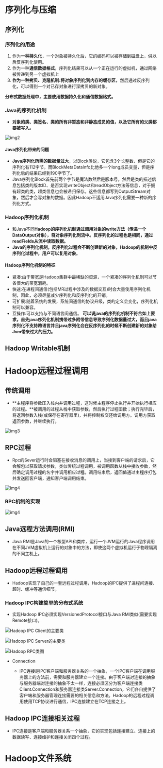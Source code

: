 # 序列化与压缩

## 序列化

### 序列化的用途

1. 作为**一种持久化**，一个对象被持久化后，它的编码可以被存储到磁盘上，供以后反序列化使用。
2. 作为一种**通信数据格式**，序列化结果可以从一个正在运行的虚拟机，通过网络被传递到另一个虚拟机上
3. **作为一种拷贝、克隆机制:将对象序列化到内存的缓存区**，然后通过反序列化，可以得到一个对已存对象进行深拷贝的新对象。

**分布式数据处理中，主要使用数据持久化和通信数据格式。**

### Java的序列化机制

* **对象的类、类签名、类的所有非暂态和非静态成员的值，以及它所有的父类都要被写入。**

![img2](../../../img/img2.jpg)

#### **Java序列化带来的问题**

* **Java序列化所需的数据量过大**，以Block类说，它包含3个长整数，但是它的序列化有112字节，而BlockMetaDataInfo比他多一个long成员变量，但是序列化后的结果已经到190字节了。
* Java序列化Block首先前两个字节是魔法数然后是版本号，然后是类的描述信息包括类的版本ID、是否实现writeObject和readObject方法等信息，对于拥有超类的类，超类信息也会被递归保存。这些信息都写到OutputStream对象，然后才会写对象的数据。因此Hadoop不适用Java序列化需要一种新的序列化方式。

### **Hadoop序列化机制**

* 和Java不同**Hadoop的序列化机制通过调用对象的write方法（传递一个DataOutput对象），将对象序列化到流中。反序列化的过程也是相同，通过readFields从流中读取数据。**
* **Java的序列化机制，反序列化过程会不断创建新的对象，Hadoop的机制中反序列化过程中，用户可以复用对象**。
#### Hadoop序列化机制的特征
* 紧凑:由于带宽是Hadoop集群中最稀缺的资源，一个紧凑的序列化机制可以节省很大的带宽消耗。
* 快速:在进程间通信(包括MR过程中涉及的数据交互)时会大量使用序列化机制，因此，必须尽量减少序列化和反序列化的开销。
* 可扩展:随着系统的发展，系统间通信的协议升级，类的定义会变化，序列化机制可以兼容。
* 互操作:可以支持与不同语言间通信。
**可以说java的序列化机制不符合如上要求，首先java序列化机制携带过多附带信息导致序列化数据量过大，而且java序列化不支持跨语言并且java序列化会在反序列化的时候不断创建新的对象给Jvm带来过大的压力。**
## Hadoop Writable机制

# Hadoop远程过程调用

## 传统调用

* **主程序将参数压入栈内并调用过程，这时候主程序停止执行并开始执行相应的过程。**被调用的过程从栈中获取参数，然后执行过程函数；执行完毕后，将返回参数入栈(或保存在寄存器里)，并将控制权交还给调用方。调用方获取返回参数，并继续执行。

![img3](../../../img/img3.jpg)

## RPC过程

* Rpc的Sever运行时会阻塞在接收消息的调用上，当接到客户端的请求后，它会解包以获取请求参数，类似传统过程调用，被调用函数从栈中接收参数，然后确定调用过程的名字并调用相应过程。调用结束后，返回值通过主程序打包并发送回客户端，通知客户端调用结束。

![img4](../../../img/img4.jpg)

### RPC机制的实现

![img4](../../../img/img5.jpg)

## Java远程方法调用(RMI)

* Java RMI是Java的一个核型API和类库，运行一个JVM运行的Java程序调用在不同JVM虚拟机上运行的对象中的方法，即使这两个虚拟机运行于物理隔离的不同主机上。

## Hadoop远程过程调用

* Hadoop实现了自己的一套远程过程调用，Hadoop的IPC提供了进程间连接、超时、缓冲等通信细节。

### Hadoop IPC构建简单的分布式系统

* 实现Hadoop IPC必须实现VersionedProtocol接口与Java RMI类似(需要实现Remote接口)。

![Hadoop IPC Client的主要类](../../../img/img7.jpg)

![Hadoop IPC Server的主要类](../../../img/img8.jpg)

![Hadoop RPC类图](../../../img/img9.jpg)

* Connection

  * IPC连接是IPC客户端和服务器关系的一个抽象，一个IPC客户端在调用服务器上的方法前，需要和服务器建立一个连接。由于客户端对连接的抽象与服务器端对连接的抽象不太一样，连接必须区分为客户端连接类Client.Connection和服务器连接类Server.Connection，它们各自提供了客户端和服务器管理连接需要的相关信息和方法。Hadoop的远程过程调用使用TCP协议进行通信，IPC连接建立在TCP连接之上。

    

## Hadoop IPC连接相关过程

* IPC连接是客户端和服务器关系一个抽象，它的实现包括连接建立、连接上的数据读写、连接维护和连接关闭四个过程。

# Hadoop文件系统

